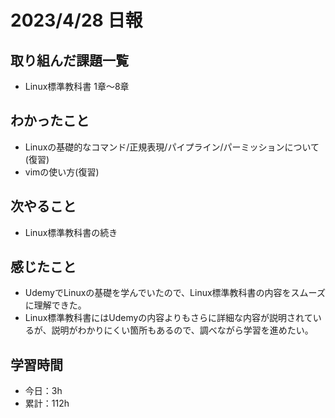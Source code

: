 # 2023/4/28 日報
## 取り組んだ課題一覧
- Linux標準教科書 1章〜8章

## わかったこと
- Linuxの基礎的なコマンド/正規表現/パイプライン/パーミッションについて(復習)
- vimの使い方(復習)

## 次やること
- Linux標準教科書の続き

## 感じたこと
- UdemyでLinuxの基礎を学んでいたので、Linux標準教科書の内容をスムーズに理解できた。
- Linux標準教科書にはUdemyの内容よりもさらに詳細な内容が説明されているが、説明がわかりにくい箇所もあるので、調べながら学習を進めたい。


## 学習時間
- 今日：3h
- 累計：112h
